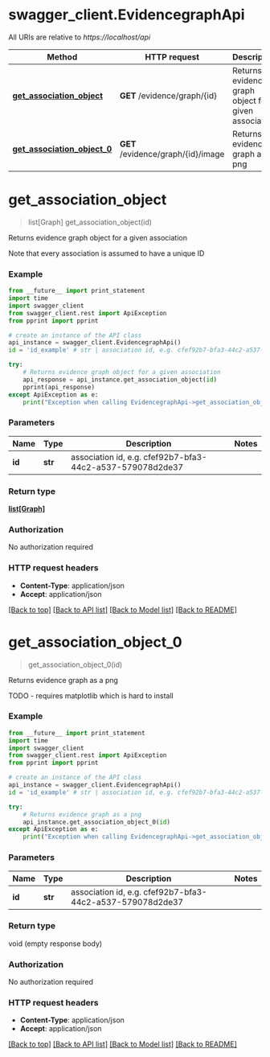 # swagger_client.EvidencegraphApi

All URIs are relative to *https://localhost/api*

Method | HTTP request | Description
------------- | ------------- | -------------
[**get_association_object**](EvidencegraphApi.md#get_association_object) | **GET** /evidence/graph/{id} | Returns evidence graph object for a given association
[**get_association_object_0**](EvidencegraphApi.md#get_association_object_0) | **GET** /evidence/graph/{id}/image | Returns evidence graph as a png


# **get_association_object**
> list[Graph] get_association_object(id)

Returns evidence graph object for a given association

Note that every association is assumed to have a unique ID

### Example 
```python
from __future__ import print_statement
import time
import swagger_client
from swagger_client.rest import ApiException
from pprint import pprint

# create an instance of the API class
api_instance = swagger_client.EvidencegraphApi()
id = 'id_example' # str | association id, e.g. cfef92b7-bfa3-44c2-a537-579078d2de37

try: 
    # Returns evidence graph object for a given association
    api_response = api_instance.get_association_object(id)
    pprint(api_response)
except ApiException as e:
    print("Exception when calling EvidencegraphApi->get_association_object: %s\n" % e)
```

### Parameters

Name | Type | Description  | Notes
------------- | ------------- | ------------- | -------------
 **id** | **str**| association id, e.g. cfef92b7-bfa3-44c2-a537-579078d2de37 | 

### Return type

[**list[Graph]**](Graph.md)

### Authorization

No authorization required

### HTTP request headers

 - **Content-Type**: application/json
 - **Accept**: application/json

[[Back to top]](#) [[Back to API list]](../README.md#documentation-for-api-endpoints) [[Back to Model list]](../README.md#documentation-for-models) [[Back to README]](../README.md)

# **get_association_object_0**
> get_association_object_0(id)

Returns evidence graph as a png

TODO - requires matplotlib which is hard to install

### Example 
```python
from __future__ import print_statement
import time
import swagger_client
from swagger_client.rest import ApiException
from pprint import pprint

# create an instance of the API class
api_instance = swagger_client.EvidencegraphApi()
id = 'id_example' # str | association id, e.g. cfef92b7-bfa3-44c2-a537-579078d2de37

try: 
    # Returns evidence graph as a png
    api_instance.get_association_object_0(id)
except ApiException as e:
    print("Exception when calling EvidencegraphApi->get_association_object_0: %s\n" % e)
```

### Parameters

Name | Type | Description  | Notes
------------- | ------------- | ------------- | -------------
 **id** | **str**| association id, e.g. cfef92b7-bfa3-44c2-a537-579078d2de37 | 

### Return type

void (empty response body)

### Authorization

No authorization required

### HTTP request headers

 - **Content-Type**: application/json
 - **Accept**: application/json

[[Back to top]](#) [[Back to API list]](../README.md#documentation-for-api-endpoints) [[Back to Model list]](../README.md#documentation-for-models) [[Back to README]](../README.md)

